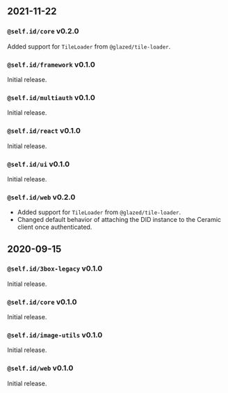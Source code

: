 ## 2021-11-22

### `@self.id/core` v0.2.0

Added support for `TileLoader` from `@glazed/tile-loader`.

### `@self.id/framework` v0.1.0

Initial release.

### `@self.id/multiauth` v0.1.0

Initial release.

### `@self.id/react` v0.1.0

Initial release.

### `@self.id/ui` v0.1.0

Initial release.

### `@self.id/web` v0.2.0

- Added support for `TileLoader` from `@glazed/tile-loader`.
- Changed default behavior of attaching the DID instance to the Ceramic client once authenticated.

## 2020-09-15

### `@self.id/3box-legacy` v0.1.0

Initial release.

### `@self.id/core` v0.1.0

Initial release.

### `@self.id/image-utils` v0.1.0

Initial release.

### `@self.id/web` v0.1.0

Initial release.
